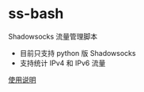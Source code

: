 ss-bash
=======

Shadowsocks 流量管理脚本

* 目前只支持 python 版 Shadowsocks
* 支持统计 IPv4 和 IPv6 流量

[使用说明][User Manual]


[User Manual]: https://github.com/hellofwy/ss-bash/wiki
